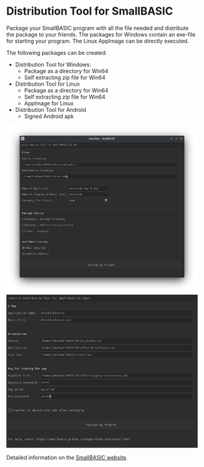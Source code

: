 # Distribution Tool for SmallBASIC

Package your SmallBASIC program with all the file needed and distribute the package to your friends.
The packages for Windows contain an exe-file for starting your program. The Linux AppImage can be directly executed.

The following packages can be created:
- Distribution Tool for Windows:
  - Package as a directory for Win64
  - Self extracting zip file for Win64
- Distribution Tool for Linux
  - Package as a directory for Win64
  - Self extracting zip file for Win64
  - AppImage for Linux
- Distribution Tool for Android
  - Signed Android apk 
  

![Distribution Tool for Linux and Windows](screenshot/screenshot.png)
![Distribution Tool for Android](screenshot/AndroidDistTool.png)
  
Detailed information on the [SmallBASIC website](https://smallbasic.github.io/pages/distributiontool.html).
